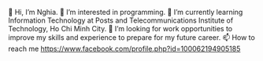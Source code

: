 👋 Hi, I’m Nghia.
👀 I’m interested in programming.
🌱 I’m currently learning Information Technology at Posts and Telecommunications Institute of Technology, Ho Chi Minh City.
💞️ I’m looking for work opportunities to improve my skills and experience to prepare for my future career.
📫 How to reach me https://www.facebook.com/profile.php?id=100062194905185
